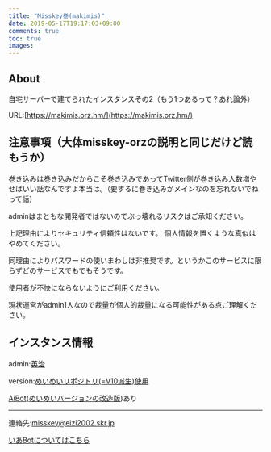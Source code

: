 ```yaml
---
title: "Misskey巻(makimis)"
date: 2019-05-17T19:17:03+09:00
comments: true
toc: true
images:
---
```

## About
自宅サーバーで建てられたインスタンスその2（もう1つあるって？あれ論外）

URL:[https://makimis.orz.hm/](https://makimis.orz.hm/)

## 注意事項（大体misskey-orzの説明と同じだけど読もうか）

巻き込みは巻き込みだからこそ巻き込みであってTwitter側が巻き込み人数増やせばいい話なんですよ本当は。（要するに巻き込みがメインなのを忘れないでねって話）

adminはまともな開発者ではないのでぶっ壊れるリスクはご承知ください。

上記理由によりセキュリティ信頼性はないです。
個人情報を置くような真似はやめてください。

同理由によりパスワードの使いまわしは非推奨です。というかこのサービスに限らずどのサービスでもでもそうです。

使用者が不快にならないようにご利用ください。

現状運営がadmin1人なので裁量が個人的裁量になる可能性がある点ご理解ください。

## インスタンス情報
admin:[英治](https://misskey.io/@eizi2002/)

version:[めいめいリポジトリ(=V10派生)使用](https://github.com/mei23/misskey/)

[AiBot](https://eizi2002.orz.hm/@ia)([めいめいバージョンの改造版](https://github.com/eizi2002/ai))あり

---

連絡先:misskey@eizi2002.skr.jp

[いあBotについてはこちら](/ia)
